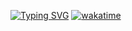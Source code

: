 [![Typing SVG](https://readme-typing-svg.herokuapp.com?font=Fira+Code&pause=1000&width=435&lines=Mikky07)](https://git.io/typing-svg)
[![wakatime](https://wakatime.com/badge/user/5e3709de-fc13-4db2-ae07-336aa2f6d7c7.svg)](https://wakatime.com/@5e3709de-fc13-4db2-ae07-336aa2f6d7c7)
